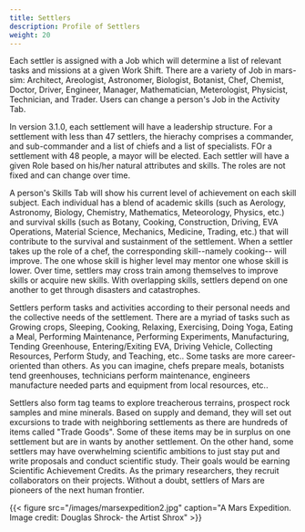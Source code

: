 ```yaml
---
title: Settlers
description: Profile of Settlers
weight: 20
---
```


Each settler is assigned with a Job which will determine a list of relevant tasks and missions at a given Work Shift. There are a variety of Job in mars-sim: Architect, Areologist, Astronomer, Biologist, Botanist, Chef, Chemist, Doctor, Driver, Engineer, Manager, Mathematician, Meterologist, Physicist, Technician, and Trader. Users can change a person's Job in the Activity Tab.

In version 3.1.0, each settlement will have a leadership structure. For a settlement with less than 47 settlers, the hierachy comprises a commander, and sub-commander and a list of chiefs and a list of specialists. FOr a settlement with 48 people, a mayor will be elected. Each settler will have a given Role based on his/her natural attributes and skills. The roles are not fixed and can change over time.

A person's Skills Tab will show his current level of achievement on each skill subject. Each individual has a blend of academic skills (such as Aerology, Astronomy, Biology, Chemistry, Mathematics, Meteorology, Physics, etc.) and survival skills (such as Botany, Cooking, Construction, Driving, EVA Operations, Material Science, Mechanics, Medicine, Trading, etc.) that will contribute to the survival and sustainment of the settlement. When a settler takes up the role of a chef, the corresponding skill--namely cooking-- will improve. The one whose skill is higher level may mentor one whose skill is lower. Over time, settlers may cross train among themselves to improve skills or acquire new skills. With overlapping skills, settlers depend on one another to get through disasters and catastrophes.

Settlers perform tasks and activities according to their personal needs and the collective needs of the settlement. There are a myriad of tasks such as Growing crops, Sleeping, Cooking, Relaxing, Exercising, Doing Yoga, Eating a Meal, Performing Maintenance, Performing Experiments, Manufacturing, Tending Greenhouse, Entering/Exiting EVA, Driving Vehicle, Collecting Resources, Perform Study, and Teaching, etc.. Some tasks are more career-oriented than others. As you can imagine, chefs prepare meals, botanists tend greenhouses, technicians perform maintenance, engineers manufacture needed parts and equipment from local resources, etc..

Settlers also form tag teams to explore treacherous terrains, prospect rock samples and mine minerals. Based on supply and demand, they will set out excursions to trade with neighboring settlements as there are hundreds of items called "Trade Goods". Some of these items may be in surplus on one settlement but are in wants by another settlement. On the other hand, some settlers may have overwhelming scientific ambitions to just stay put and write proposals and conduct scientific study. Their goals would be earning Scientific Achievement Credits. As the primary researchers, they recruit collaborators on their projects. Without a doubt, settlers of Mars are pioneers of the next human frontier.


{{< figure src="/images/marsexpedition2.jpg" caption="A Mars Expedition. Image credit: Douglas Shrock- the Artist Shrox" >}}
